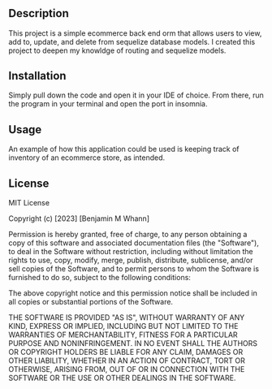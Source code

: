 # <ECOMMERCE-BACK-END-ORM>

## Description

This project is a simple ecommerce back end orm that allows users to view, add to, update, and delete from sequelize database models. I created this project to deepen my knowldge of routing and sequelize models.

## Installation

Simply pull down the code and open it in your IDE of choice. From there, run the program in your terminal and open the port in insomnia.

## Usage

An example of how this application could be used is keeping track of inventory of an ecommerce store, as intended.

## License

MIT License

Copyright (c) [2023] [Benjamin M Whann]

Permission is hereby granted, free of charge, to any person obtaining a copy
of this software and associated documentation files (the "Software"), to deal
in the Software without restriction, including without limitation the rights
to use, copy, modify, merge, publish, distribute, sublicense, and/or sell
copies of the Software, and to permit persons to whom the Software is
furnished to do so, subject to the following conditions:

The above copyright notice and this permission notice shall be included in all
copies or substantial portions of the Software.

THE SOFTWARE IS PROVIDED "AS IS", WITHOUT WARRANTY OF ANY KIND, EXPRESS OR
IMPLIED, INCLUDING BUT NOT LIMITED TO THE WARRANTIES OF MERCHANTABILITY,
FITNESS FOR A PARTICULAR PURPOSE AND NONINFRINGEMENT. IN NO EVENT SHALL THE
AUTHORS OR COPYRIGHT HOLDERS BE LIABLE FOR ANY CLAIM, DAMAGES OR OTHER
LIABILITY, WHETHER IN AN ACTION OF CONTRACT, TORT OR OTHERWISE, ARISING FROM,
OUT OF OR IN CONNECTION WITH THE SOFTWARE OR THE USE OR OTHER DEALINGS IN THE
SOFTWARE.